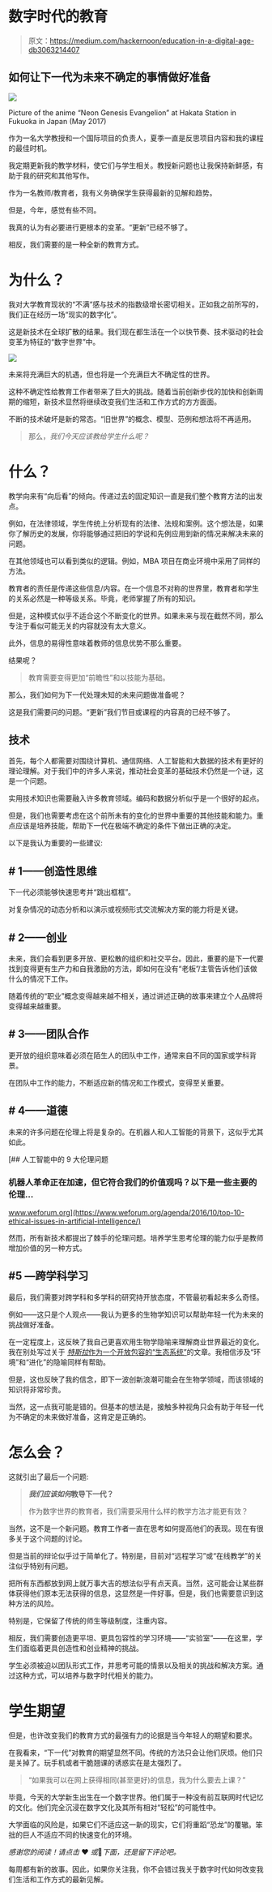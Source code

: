 # 数字时代的教育

> 原文：<https://medium.com/hackernoon/education-in-a-digital-age-db3063214407>

## 如何让下一代为未来不确定的事情做好准备

![](img/0ff970143ad1720df31052ed2333f9d8.png)

Picture of the anime “Neon Genesis Evangelion” at Hakata Station in Fukuoka in Japan (May 2017)

作为一名大学教授和一个国际项目的负责人，夏季一直是反思项目内容和我的课程的最佳时机。

我定期更新我的教学材料，使它们与学生相关。教授新问题也让我保持新鲜感，有助于我的研究和其他写作。

作为一名教师/教育者，我有义务确保学生获得最新的见解和趋势。

但是，今年，感觉有些不同。

我真的认为有必要进行更根本的变革。“更新”已经不够了。

相反，我们需要的是一种全新的教育方式。

# 为什么？

我对大学教育现状的“不满”感与技术的指数级增长密切相关。正如我之前所写的，我们正在经历一场“现实的数字化”。

这是新技术在全球扩散的结果。我们现在都生活在一个以快节奏、技术驱动的社会变革为特征的“数字世界”中。

![](img/7b9e332bd2dd24b5c75a850184f9fda4.png)

未来将充满巨大的机遇，但也将是一个充满巨大不确定性的世界。

这种不确定性给教育工作者带来了巨大的挑战。随着当前创新步伐的加快和创新周期的缩短，新技术显然将继续改变我们生活和工作方式的方方面面。

不断的技术破坏是新的常态。“旧世界”的概念、模型、范例和想法将不再适用。

> 那么，*我们今天应该教给学生什么呢？*

# 什么？

教学向来有“向后看”的倾向。传递过去的固定知识一直是我们整个教育方法的出发点。

例如，在法律领域，学生传统上分析现有的法律、法规和案例。这个想法是，如果你了解历史的发展，你将能够通过把旧的学说和先例应用到新的情况来解决未来的问题。

在其他领域也可以看到类似的逻辑。例如，MBA 项目在商业环境中采用了同样的方法。

教育者的责任是传递这些信息/内容。在一个信息不对称的世界里，教育者和学生的关系必然是一种等级关系。毕竟，老师掌握了所有的知识。

但是，这种模式似乎不适合这个不断变化的世界。如果未来与现在截然不同，那么专注于看似可能无关的内容就没有太大意义。

此外，信息的易得性意味着教师的信息优势不那么重要。

结果呢？

> 教育需要变得更加“前瞻性”和以技能为基础。

那么，我们如何为下一代处理未知的未来问题做准备呢？

这是我们需要问的问题。“更新”我们节目或课程的内容真的已经不够了。

## **技术**

首先，每个人都需要对围绕计算机、通信网络、人工智能和大数据的技术有更好的理论理解。对于我们中的许多人来说，推动社会变革的基础技术仍然是一个谜，这是一个问题。

实用技术知识也需要融入许多教育领域。编码和数据分析似乎是一个很好的起点。

但是，我们也需要考虑在这个前所未有的变化的世界中重要的其他技能和能力。重点应该是培养技能，帮助下一代在极端不确定的条件下做出正确的决定。

以下是我认为重要的一些建议:

## **# 1——创造性思维**

下一代必须能够快速思考并“跳出框框”。

对复杂情况的动态分析和以演示或视频形式交流解决方案的能力将是关键。

## **# 2——创业**

未来，我们会看到更多开放、更松散的组织和社交平台。因此，重要的是下一代要找到变得更有生产力和自我激励的方法，即如何在没有“老板”/主管告诉他们该做什么的情况下工作。

随着传统的“职业”概念变得越来越不相关，通过讲述正确的故事来建立个人品牌将变得越来越重要。

## **# 3——团队合作**

更开放的组织意味着必须在陌生人的团队中工作，通常来自不同的国家或学科背景。

在团队中工作的能力，不断适应新的情况和工作模式，变得至关重要。

## **# 4——道德**

未来的许多问题在伦理上将是复杂的。在机器人和人工智能的背景下，这似乎尤其如此。

[](https://www.weforum.org/agenda/2016/10/top-10-ethical-issues-in-artificial-intelligence/) [## 人工智能中的 9 大伦理问题

### 机器人革命正在加速，但它符合我们的价值观吗？以下是一些主要的伦理…

www.weforum.org](https://www.weforum.org/agenda/2016/10/top-10-ethical-issues-in-artificial-intelligence/) 

然而，所有新技术都提出了棘手的伦理问题。培养学生思考伦理的能力似乎是教师增加价值的另一种方式。

## **#5 —跨学科学习**

最后，我们需要对跨学科和多学科的研究持开放态度，不管最初看起来多么奇怪。

例如——这只是个人观点——我认为更多的生物学知识可以帮助年轻一代为未来的挑战做好准备。

在一定程度上，这反映了我自己更喜欢用生物学隐喻来理解商业世界最近的变化。我在别处写过关于 [*特斯拉*作为一个开放包容的“生态系统”](https://hackernoon.com/new-economy-new-energy-new-leadership-the-lessons-from-teslas-elon-musk-c14c7eb4444b)的文章。我相信涉及“环境”和“进化”的隐喻同样有帮助。

但是，这也反映了我的信念，即下一波创新浪潮可能会在生物学领域，而该领域的知识将非常珍贵。

当然，这一点我可能是错的。但基本的想法是，接触多种视角只会有助于年轻一代为不确定的未来做好准备，这肯定是正确的。

# 怎么会？

这就引出了最后一个问题:

> ***我们应该如何*教导下一代？**
> 
> 作为数字世界的教育者，我们需要采用什么样的教学方法才能更有效？

当然，这不是一个新问题。教育工作者一直在思考如何提高他们的表现。现在有很多关于这个问题的讨论。

但是当前的辩论似乎过于简单化了。特别是，目前对“远程学习”或“在线教学”的关注似乎特别有问题。

把所有东西都放到网上就万事大吉的想法似乎有点天真。当然，这可能会让某些群体获得他们原本无法获得的信息，这显然是一件好事。但是，我们也需要意识到这种方法的风险。

特别是，它保留了传统的师生等级制度，注重内容。

相反，我们需要创造更平坦、更具包容性的学习环境——“实验室”——在这里，学生们面临着更具创造性和创业精神的挑战。

学生必须被迫以团队形式工作，并思考可能的情景以及相关的挑战和解决方案。通过这种方式，可以培养与数字时代相关的能力。

# 学生期望

但是，也许改变我们的教育方式的最强有力的论据是当今年轻人的期望和要求。

在我看来，“下一代”对教育的期望显然不同。传统的方法只会让他们厌烦。他们只是关掉了。玩手机或者干脆翘课的诱惑实在是太强烈了。

> “如果我可以在网上获得相同(甚至更好)的信息，我为什么要去上课？”

毕竟，今天的大学新生出生在一个数字世界。他们属于一种没有前互联网时代记忆的文化。他们完全沉浸在数字文化及其所有相对“轻松”的可能性中。

大学面临的风险是，如果它们不适应这一新的现实，它们将重蹈“恐龙”的覆辙。笨拙的巨人不适应不同的快速变化的环境。

*感谢您的阅读！请点击* ❤️ *或*👏*下面，还是留下评论吧。*

每周都有新的故事。因此，如果你关注我，你不会错过我关于数字时代如何改变我们生活和工作方式的最新见解。